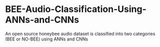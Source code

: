 # BEE-Audio-Classification-Using-ANNs-and-CNNs
An open source honeybee audio dataset is classified into two categories (BEE or NO-BEE) using ANNs and CNNs
